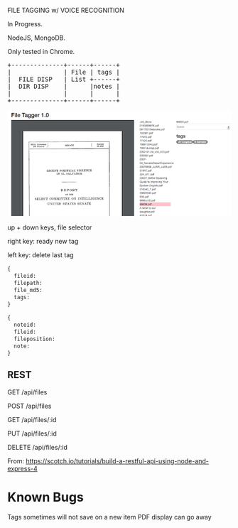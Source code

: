 FILE TAGGING w/ VOICE RECOGNITION

In Progress.

NodeJS, MongoDB.

Only tested in Chrome.

<pre>
+--------------+------+------+
|              | File | tags |
|  FILE DISP   | List +------+
|  DIR DISP    |      |notes |
|              |      |      |
+--------------+------+------+
</pre>

![In Progress](sample.png?raw=true "In Progress")


up + down keys, file selector

right key: ready new tag

left key: delete last tag

```
{ 
  fileid:
  filepath:
  file_md5:
  tags:
}
```
```
{
  noteid:
  fileid:
  fileposition:
  note:
}
```

REST
----

GET    /api/files

POST   /api/files

GET    /api/files/:id

PUT    /api/files/:id

DELETE /api/files/:id

From: 
https://scotch.io/tutorials/build-a-restful-api-using-node-and-express-4

Known Bugs
==========

Tags sometimes will not save on a new item
PDF display can go away
